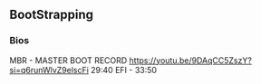 ## BootStrapping
### Bios
MBR - MASTER BOOT RECORD
https://youtu.be/9DAqCC5ZszY?si=q6runWlvZ9elscFi 29:40
EFI - 33:50